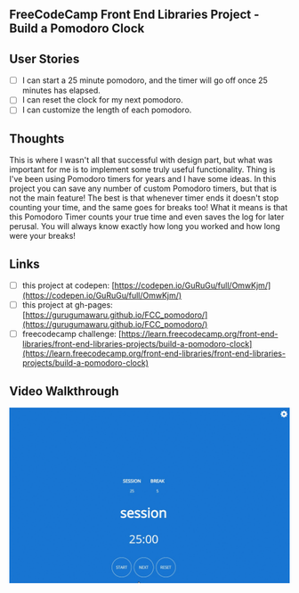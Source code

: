 ## FreeCodeCamp Front End Libraries Project - Build a Pomodoro Clock

## User Stories

- [ ] I can start a 25 minute pomodoro, and the timer will go off once 25 minutes has elapsed. 
- [ ] I can reset the clock for my next pomodoro.
- [ ] I can customize the length of each pomodoro.

## Thoughts

This is where I wasn't all that successful with design part, but what was important for me is to implement some truly useful functionality. Thing is I've been using Pomodoro timers for years and I have some ideas. In this project you can save any number of custom Pomodoro timers, but that is not the main feature! The best is that whenever timer ends it doesn't stop counting your time, and the same goes for breaks too! What it means is that this Pomodoro Timer counts your true time and even saves the log for later perusal. You will always know exactly how long you worked and how long were your breaks! 

## Links

- [ ] this project at codepen: [https://codepen.io/GuRuGu/full/OmwKjm/](https://codepen.io/GuRuGu/full/OmwKjm/)
- [ ] this project at gh-pages: [https://gurugumawaru.github.io/FCC_pomodoro/](https://gurugumawaru.github.io/FCC_pomodoro/)
- [ ] freecodecamp challenge: [https://learn.freecodecamp.org/front-end-libraries/front-end-libraries-projects/build-a-pomodoro-clock](https://learn.freecodecamp.org/front-end-libraries/front-end-libraries-projects/build-a-pomodoro-clock)

## Video Walkthrough

![](https://github.com/gurugumawaru/FCC_pomodoro/blob/master/fcc_pomodoro.gif)
